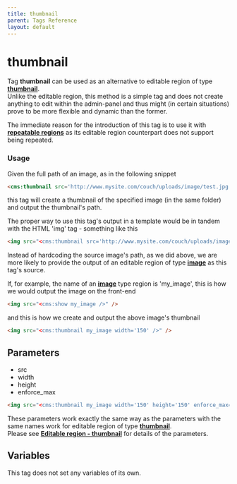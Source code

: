 ```yaml
---
title: thumbnail
parent: Tags Reference
layout: default
---
```


# thumbnail

Tag **thumbnail** can be used as an alternative to editable region of type [**thumbnail**](../editable/thumbnail.html).<br/>
Unlike the editable region, this method is a simple tag and does not create anything to edit within the admin-panel and thus might (in certain situations) prove to be more flexible and dynamic than the former.

The immediate reason for the introduction of this tag is to use it with [**repeatable regions**](../../concepts/repeatable-regions.html) as its editable region counterpart does not support being repeated.

### Usage

Given the full path of an image, as in the following snippet

```html
<cms:thumbnail src='http://www.mysite.com/couch/uploads/image/test.jpg' width='150' />
```

this tag will create a thumbnail of the specified image (in the same folder) and output the thumbnail's path.

The proper way to use this tag's output in a template would be in tandem with the HTML 'img' tag - something like this

```html
<img src="<cms:thumbnail src='http://www.mysite.com/couch/uploads/image/test.jpg' width='150' />" />
```

Instead of hardcoding the source image's path, as we did above, we are more likely to provide the output of an editable region of type [**image**](../editable/image.html) as this tag's source.

If, for example, the name of an [**image**](../editable/image.html) type region is 'my\_image', this is how we would output the image on the front-end

```html
<img src="<cms:show my_image />" />
```

and this is how we create and output the above image's thumbnail

```html
<img src="<cms:thumbnail my_image width='150' />" />
```

## Parameters

*   src
*   width
*   height
*   enforce\_max

```html
<img src="<cms:thumbnail my_image width='150' height='150' enforce_max='1' />" />
```

These parameters work exactly the same way as the parameters with the same names work for editable region of type [**thumbnail**](../editable/thumbnail.html).<br/>
Please see [**Editable region - thumbnail**](../editable/thumbnail.html#parameters) for details of the parameters.

## Variables

This tag does not set any variables of its own.
